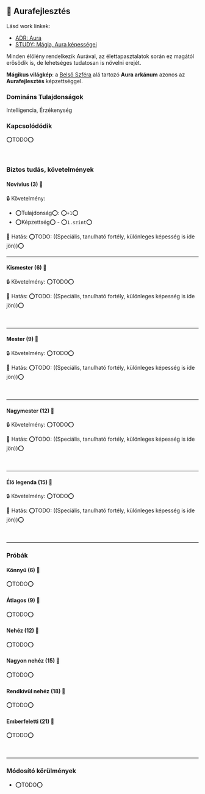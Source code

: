 ## 🔵 Aurafejlesztés

Lásd work linkek:
- [ADR: Aura](https://github.com/kaktusztea/szilankrpg/wiki/ADR.aura#%EF%B8%8Fmodell-a-aura-alap--dob%C3%A1s-aura-c%C3%A9lsz%C3%A1mra)
- [STUDY: Mágia, Aura képességei](https://github.com/kaktusztea/szilankrpg/wiki/STUDY.magia.aura.kepessegei#aura)

Minden élőlény rendelkezik Aurával, az élettapasztalatok során ez magától erősödik is, de lehetséges tudatosan is növelni erejét.

**Mágikus világkép**: a [Belső Szféra](../107_magikus_szferak_arkanumok.md#belső-szféra) alá tartozó **Aura arkánum** azonos az **Aurafejlesztés** képzettséggel.

### Domináns Tulajdonságok

Intelligencia, Érzékenység

### Kapcsolódódik

⭕TODO⭕

<br />

### Biztos tudás, követelmények

#### Novívius (3) 📖

🔒 Követelmény:
- ⭕Tulajdonság⭕: ⭕`+1`⭕
- ⭕Képzettség⭕ - ⭕`1.szint`⭕

🌟 Hatás: ⭕TODO: ((Speciális, tanulható fortély, különleges képesség is ide jön))⭕

---
#### Kismester (6) 📖

🔒 Követelmény: ⭕TODO⭕

🌟 Hatás: ⭕TODO: ((Speciális, tanulható fortély, különleges képesség is ide jön))⭕

<br />

---
#### Mester (9) 📖

🔒 Követelmény: ⭕TODO⭕

🌟 Hatás: ⭕TODO: ((Speciális, tanulható fortély, különleges képesség is ide jön))⭕

<br />

---
#### Nagymester (12) 📖

🔒 Követelmény:  ⭕TODO⭕

🌟 Hatás: ⭕TODO: ((Speciális, tanulható fortély, különleges képesség is ide jön))⭕

<br />

---
#### Élő legenda (15) 📖

🔒 Követelmény:  ⭕TODO⭕

🌟 Hatás: ⭕TODO: ((Speciális, tanulható fortély, különleges képesség is ide jön))⭕

<br />

---
### Próbák

#### Könnyű (6) 🎲 

⭕TODO⭕

#### Átlagos (9) 🎲 

⭕TODO⭕

#### Nehéz (12) 🎲 

⭕TODO⭕

#### Nagyon nehéz (15) 🎲 

⭕TODO⭕

#### Rendkívül nehéz (18) 🎲 

⭕TODO⭕

#### Emberfeletti (21) 🎲 

⭕TODO⭕


<br />

---
### Módosító körülmények

- ⭕TODO⭕
